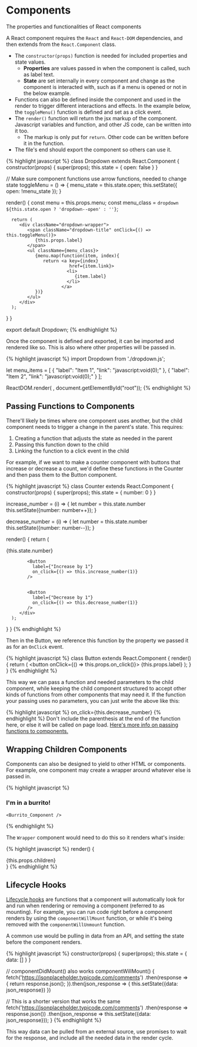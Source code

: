 # Components

The properties and functionalities of React components

A React component requires the `React` and `React-DOM` dependencies, and then extends from the `React.Component` class.

* The `constructor(props)` function is needed for included properties and state values.
    - **Properties** are values passed in when the component is called, such as label text.
    - **State** are set internally in every component and change as the component is interacted with, such as if a menu is opened or not in the below example.
* Functions can also be defined inside the component and used in the render to trigger different interactions and effects. In the example below, the `toggleMenu()` function is defined and set as a click event.
* The `render()` function will return the jsx markup of the component. Javascript variables and function, and other JS code, can be written into it too.
    - The markup is only put for `return`. Other code can be written before it in the function.
* The file's end should export the component so others can use it.

{% highlight javascript %}
class Dropdown extends React.Component {
   constructor(props) {
      super(props);
      this.state = {
         open: false
      }
   }

   // Make sure component functions use arrow functions, needed to change state
   toggleMenu = () => {
      menu_state = this.state.open;
      this.setState({
        open: !menu_state
      });
   }

   render() {
      const menu = this.props.menu;
      const menu_class = `dropdown ${this.state.open ? 'dropdown--open' : ''}`;

      return (
         <div className="dropdown-wrapper">
            <span className="dropdown-title" onClick={() => this.toggleMenu()}>
               {this.props.label}
            </span>
            <ul className={menu_class}>
               {menu.map(function(item, index){
                  return <a key={index}
                            href={item.link}>
                           <li>
                              {item.label}
                           </li>
                         </a>
               })}
            </ul>
         </div>
      );
   }
}

export default Dropdown;
{% endhighlight %}

Once the component is defined and exported, it can be imported and rendered like so. This is also where other properties will be passed in.

{% highlight javascript %}
import Dropdown from './dropdown.js';

let menu_items = [
  {
    "label": "Item 1",
    "link": "javascript:void(0);"
  }, {
    "label": "Item 2",
    "link": "javascript:void(0);"
  }
];

ReactDOM.render(
  <Dropdown
    label="Dropdown"
    menu={menu_items}
  />,
  document.getElementById("root"));
{% endhighlight %}

## Passing Functions to Components

There'll likely be times where one component uses another, but the child component needs to trigger a change in the parent's state. This requires:

1. Creating a function that adjusts the state as needed in the parent
2. Passing this function down to the child
3. Linking the function to a click event in the child

For example, if we want to make a counter component with buttons that increase or decrease a count, we'd define these functions in the Counter and then pass them to the Button component.

{% highlight javascript %}
class Counter extends React.Component {
   constructor(props) {
      super(props);
      this.state = {
         number: 0
      }
   }

   increase_number = (i) => {
     let number = this.state.number
     this.setState({number: number++});
   }

   decrease_number = (i) => {
     let number = this.state.number
     this.setState({number: number--});
   }

   render() {
      return (
         <div>
            <p>{this.state.number}</p>

            <Button
              label={"Increase by 1"}
              on_click={() => this.increase_number(1)}
            />


            <Button
              label={"Decrease by 1"}
              on_click={() => this.decrease_number(1)}
            />
         </div>
      );
   }
}
{% endhighlight %}

Then in the Button, we reference this function by the property we passed it as for an `OnClick` event.

{% highlight javascript %}
class Button extends React.Component {
   render() {
      return (
         <button onClick={() => this.props.on_click()}>
           {this.props.label}
         </button>
      );
   }
}
{% endhighlight %}

This way we can pass a function and needed parameters to the child component, while keeping the child component structured to accept other kinds of functions from other components that may need it. If the function your passing uses no parameters, you can just write the above like this:

{% highlight javascript %}
on_click={this.decrease_number}
{% endhighlight %}
Don't include the parenthesis at the end of the function here, or else it will be called on page load. [Here's more info on passing functions to components.](https://reactjs.org/docs/faq-functions.html)

## Wrapping Children Components

Components can also be designed to yield to other HTML or components. For example, one component may create a wrapper around whatever else is passed in.

{% highlight javascript %}
<Wrapper>
    <h3>
      I'm in a burrito!
    </h3>

    <Burrito_Component />
</Wrapper>
{% endhighlight %}

The `Wrapper` component would need to do this so it renders what's inside:

{% highlight javascript %}
render() {
    <div class="wrapper-class">
        {this.props.children}
    </div>
}
{% endhighlight %}

## Lifecycle Hooks

[Lifecycle hooks](
https://reactjs.org/docs/react-component.html#the-component-lifecycle) are functions that a component will automatically look for and run when rendering or removing a component (referred to as mounting). For example, you can run code right before a component renders by using the `componentWillMount` function, or while it's being removed with the `componentWillUnmount` function.

A common use would be pulling in data from an API, and setting the state before the component renders.

{% highlight javascript %}
constructor(props) {
  super(props);
  this.state = {
     data: []
  }
}

// componentDidMount() also works
componentWillMount() {
  fetch('https://jsonplaceholder.typicode.com/comments')
    .then(response => {
      return response.json();
    }).then(json_response => {
      this.setState({data: json_response})
    })

  // This is a shorter version that works the same
  fetch('https://jsonplaceholder.typicode.com/comments')
    .then(response => response.json())
    .then(json_response => this.setState({data: json_response}));
}
{% endhighlight %}

This way data can be pulled from an external source, use promises to wait for the response, and include all the needed data in the render cycle.
